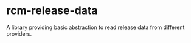 # rcm-release-data
A library providing basic abstraction to read release data from different providers.
